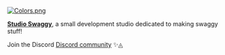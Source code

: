 [![Colors.png](https://i.postimg.cc/ryPnQYWD/Colors.png)](https://swaggy.dev)

<p align="left"> <!--- previously centered but image is small ---->
  <b><a href="https://swaggy.dev">Studio Swaggy</a></b>, a small development studio dedicated to making swaggy stuff!
</p> <!--- Thanks to https://github.com/cptlstudio for showing @devxan how to make good GitHub organization profiles. --->

Join the Discord [Discord community](https://discord.gg/bNtrmCk3VZ) ✨◬